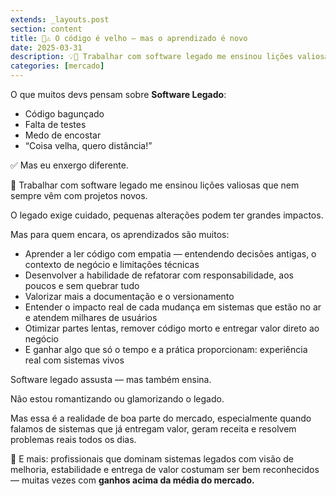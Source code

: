 ```yaml
---
extends: _layouts.post
section: content
title: 🦖⚠️ O código é velho — mas o aprendizado é novo
date: 2025-03-31
description: 💡🔨 Trabalhar com software legado me ensinou lições valiosas que nem sempre vêm com projetos novos.
categories: [mercado]
---
```


O que muitos devs pensam sobre **Software Legado**:

* Código bagunçado
* Falta de testes
* Medo de encostar
* “Coisa velha, quero distância!”

✅ Mas eu enxergo diferente.

🔨 Trabalhar com software legado me ensinou lições valiosas que nem sempre vêm com projetos novos.

O legado exige cuidado, pequenas alterações podem ter grandes impactos.

Mas para quem encara, os aprendizados são muitos:

* Aprender a ler código com empatia — entendendo decisões antigas, o contexto de negócio e limitações técnicas
* Desenvolver a habilidade de refatorar com responsabilidade, aos poucos e sem quebrar tudo
* Valorizar mais a documentação e o versionamento
* Entender o impacto real de cada mudança em sistemas que estão no ar e atendem milhares de usuários
* Otimizar partes lentas, remover código morto e entregar valor direto ao negócio
* E ganhar algo que só o tempo e a prática proporcionam: experiência real com sistemas vivos

Software legado assusta — mas também ensina.

Não estou romantizando ou glamorizando o legado.

Mas essa é a realidade de boa parte do mercado, especialmente quando falamos de sistemas que já entregam valor, geram
receita e resolvem problemas reais todos os dias.

💸 E mais: profissionais que dominam sistemas legados com visão de melhoria, estabilidade e entrega de valor costumam ser
bem reconhecidos — muitas vezes com **ganhos acima da média do mercado.**